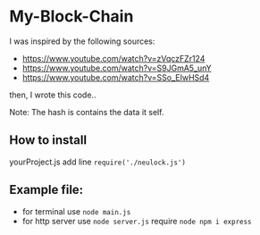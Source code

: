 # My-Block-Chain

I was inspired by the following sources:
- https://www.youtube.com/watch?v=zVqczFZr124
- https://www.youtube.com/watch?v=S9JGmA5_unY
- https://www.youtube.com/watch?v=SSo_EIwHSd4

then, I wrote this code..

Note: The hash is contains the data it self.

## How to install
yourProject.js add line
`require('./neulock.js')`

## Example file:
- for terminal use `node main.js`
- for http server use `node server.js` require `node npm i express`
